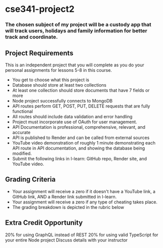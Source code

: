 # cse341-project2

### The chosen subject of my project will be a custody app that will track users, holidays and family information for better track and coordinate.

## Project Requirements

This is an independent project that you will complete as you do your personal assignments for lessons 5-8 in this course.

- You get to choose what this project is
- Database should store at least two collections
- At least one collection should store documents that have 7 fields or more
- Node project successfully connects to MongoDB
- API routes perform GET, POST, PUT, DELETE requests that are fully functional
- All routes should include data validation and error handling
- Project must incorporate use of OAuth for user management.
- API Documentation is professional, comprehensive, relevant, and accurate
- API is published to Render and can be called from external sources
- YouTube video demonstration of roughly 1 minute demonstrating each API route in API documentation, and showing the database being modified.
- Submit the following links in I-learn: GitHub repo, Render site, and YouTube video.

## Grading Criteria

- Your assignment will receive a zero if it doesn't have a YouTube link, a GitHub link, AND a Render link submitted in I-learn.
- Your assignment will receive a zero if any type of cheating takes place.
- The grading breakdown is depicted in the rubric below

## Extra Credit Opportunity

20% for using GraphQL instead of REST
20% for using valid TypeScript for your entire Node project
Discuss details with your instructor
